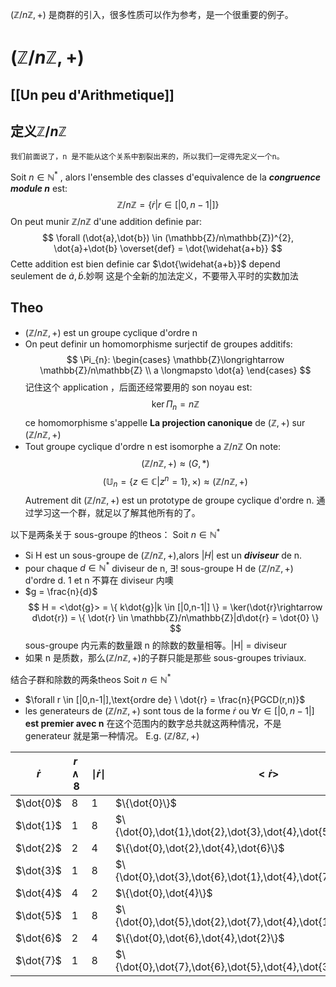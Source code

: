 $(\mathbb{Z}/n\mathbb{Z},+)$ 是商群的引入，很多性质可以作为参考，是一个很重要的例子。
# $(\mathbb{Z}/n\mathbb{Z},+)$
## [[Un peu d'Arithmetique]]
## 定义$\mathbb{Z}/n\mathbb{Z}$
	我们前面说了，n 是不能从这个关系中割裂出来的，所以我们一定得先定义一个n。
Soit $n \in \mathbb{N}^{*}$ , alors l'ensemble des classes d'equivalence de la ***congruence module n*** est:
$$
\mathbb{Z}/n\mathbb{Z} = \{ \dot{r}|r \in [|0,n-1|] \}
$$
On peut munir $\mathbb{Z}/n\mathbb{Z}$ d'une addition definie par:
$$
\forall (\dot{a},\dot{b}) \in (\mathbb{Z}/n\mathbb{Z})^{2}, \dot{a}+\dot{b} \overset{def} = \dot{\widehat{a+b}}
$$
	Cette addition est bien definie car $\dot{\widehat{a+b}}$ depend seulement de $\dot{a},\dot{b}$.妙啊
	这是个全新的加法定义，不要带入平时的实数加法

## Theo
- $(\mathbb{Z}/n\mathbb{Z},+)$ est un groupe cyclique d'ordre n
- On peut definir un homomorphisme surjectif de groupes additifs:
$$
\Pi_{n}:
\begin{cases}
\mathbb{Z}\longrightarrow \mathbb{Z}/n\mathbb{Z} \\
a \longmapsto \dot{a}
\end{cases}
$$
	记住这个 application ，后面还经常要用的
son noyau est:
$$
\ker{\Pi_{n}} = n\mathbb{Z}
$$
	ce homomorphisme s'appelle **La projection canonique** de $(\mathbb{Z},+)$ sur $(\mathbb{Z}/n\mathbb{Z},+)$ 
- Tout groupe cyclique d'ordre n est isomorphe a $\mathbb{Z}/n\mathbb{Z}$
On note:
$$
(\mathbb{Z}/n\mathbb{Z},+) \approx (G,*)
$$
$$
(\mathbb{U}_{n} = \{ z\in \mathbb{C}|z^{n}=1 \},\times) \approx (\mathbb{Z}/n\mathbb{Z},+)
$$
	Autrement dit $(\mathbb{Z}/n\mathbb{Z},+)$ est un prototype de groupe cyclique d'ordre n. 通过学习这一个群，就足以了解其他所有的了。

以下是两条关于 sous-groupe 的theos：
Soit $n \in \mathbb{N}^{*}$
- Si H est un sous-groupe de $(\mathbb{Z}/n\mathbb{Z},+)$,alors $|H|$ est un ***diviseur*** de n.
- pour chaque $d \in \mathbb{N}^{*}$ diviseur de n, $\exists !$ sous-groupe H de $(\mathbb{Z}/n\mathbb{Z},+)$ d'ordre d.
	1 et n 不算在 diviseur 内噢
-  $g = \frac{n}{d}$
$$
H = <\dot{g}> = \{ k\dot{g}|k \in [|0,n-1|] \} = \ker(\dot{r}\rightarrow d\dot{r}) = \{ \dot{r} \in \mathbb{Z}/n\mathbb{Z}|d\dot{r} = \dot{0} \}
$$
	sous-groupe 内元素的数量跟 n 的除数的数量相等。|H| = diviseur
- 如果 n 是质数，那么$(\mathbb{Z}/n\mathbb{Z},+)$的子群只能是那些 sous-groupes triviaux.

结合子群和除数的两条theos
Soit $n \in\mathbb{N}^{*}$
- $\forall r \in [|0,n-1|],\text{ordre de} \ \dot{r} = \frac{n}{PGCD(r,n)}$
- les generateurs de $(\mathbb{Z}/n\mathbb{Z},+)$ sont tous de la forme $\dot{r}$ ou $\forall r \in [|0,n-1|]$ **est premier avec n**
	在这个范围内的数字总共就这两种情况，不是 generateur 就是第一种情况。
E.g. $(\mathbb{Z}/8\mathbb{Z},+)$

|$\dot{r}$|$r\wedge 8$|$\mid\dot{r}\mid$|$<\dot{r}>$|
|---|---|---|---|
|$\dot{0}$|8|1|$\{\dot{0}\}$|
|$\dot{1}$|1|8|$\{\dot{0},\dot{1},\dot{2},\dot{3},\dot{4},\dot{5},\dot{6},\dot{7}\}$|
|$\dot{2}$|2|4|$\{\dot{0},\dot{2},\dot{4},\dot{6}\}$|
|$\dot{3}$|1|8|$\{\dot{0},\dot{3},\dot{6},\dot{1},\dot{4},\dot{7},\dot{2},\dot{5}\}$|
|$\dot{4}$|4|2|$\{\dot{0},\dot{4}\}$|
|$\dot{5}$|1|8|$\{\dot{0},\dot{5},\dot{2},\dot{7},\dot{4},\dot{1},\dot{6},\dot{3}\}$|
|$\dot{6}$|2|4|$\{\dot{0},\dot{6},\dot{4},\dot{2}\}$|
|$\dot{7}$|1|8|$\{\dot{0},\dot{7},\dot{6},\dot{5},\dot{4},\dot{3},\dot{2},\dot{1}\}$|
